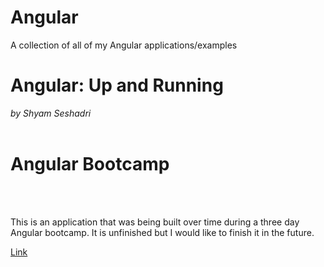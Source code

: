# Angular
A collection of all of my Angular applications/examples

<h1>Angular: Up and Running</h1>
<i>by Shyam Seshadri </i>
<br>
<br>
<p> 
</p> 

<h1>Angular Bootcamp</h1>
<br>
<br>
<p>
  This is an application that was being built over time during a three day Angular bootcamp. It is unfinished but I would like to finish it in the future.
</p>
<p> 
  <a href="https://github.com/justinfrey64/workshop-app">Link</a>
</p> 
